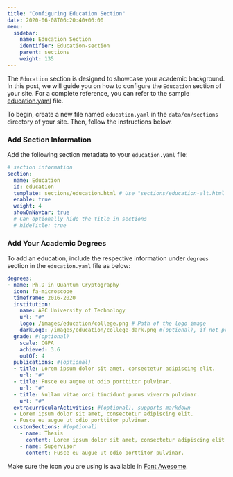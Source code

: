 ```yaml
---
title: "Configuring Education Section"
date: 2020-06-08T06:20:40+06:00
menu:
  sidebar:
    name: Education Section
    identifier: Education-section
    parent: sections
    weight: 135
---
```


The `Education` section is designed to showcase your academic background. In this post, we will guide you on how to configure the `Education` section of your site. For a complete reference, you can refer to the sample [education.yaml](https://github.com/hugo-toha/hugo-toha.github.io/blob/main/data/en/sections/education.yaml) file.

To begin, create a new file named `education.yaml` in the `data/en/sections` directory of your site. Then, follow the instructions below.

### Add Section Information

Add the following section metadata to your `education.yaml` file:

```yaml
# section information
section:
  name: Education
  id: education
  template: sections/education.html # Use "sections/education-alt.html for alternate template.
  enable: true
  weight: 4
  showOnNavbar: true
  # Can optionally hide the title in sections
  # hideTitle: true
```

### Add Your Academic Degrees

To add an education, include the respective information under `degrees` section in the `education.yaml` file as below:

```yaml
degrees:
- name: Ph.D in Quantum Cryptography
  icon: fa-microscope
  timeframe: 2016-2020
  institution:
    name: ABC University of Technology
    url: "#"
    logo: /images/education/college.png # Path of the logo image
    darkLogo: /images/education/college-dark.png #(optional), if not provided, dark theme will contain 'logo'
  grade: #(optional)
    scale: CGPA
    achieved: 3.6
    outOf: 4
  publications: #(optional)
  - title: Lorem ipsum dolor sit amet, consectetur adipiscing elit.
    url: "#"
  - title: Fusce eu augue ut odio porttitor pulvinar.
    url: "#"
  - title: Nullam vitae orci tincidunt purus viverra pulvinar.
    url: "#"
  extracurricularActivities: #(optional), supports markdown
  - Lorem ipsum dolor sit amet, consectetur adipiscing elit.
  - Fusce eu augue ut odio porttitor pulvinar.
  custonSections: #(optional)
    - name: Thesis
      content: Lorem ipsum dolor sit amet, consectetur adipiscing elit.
    - name: Supervisor
      content: Fusce eu augue ut odio porttitor pulvinar.
```

Make sure the icon you are using is available in [Font Awesome](https://fontawesome.com/icons?d=gallery&m=free).
